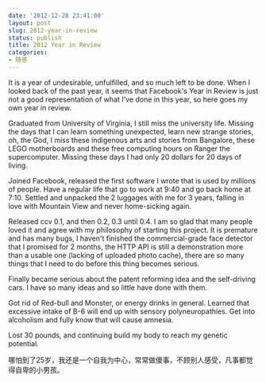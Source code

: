 ```yaml
---
date: '2012-12-28 23:41:00'
layout: post
slug: 2012-year-in-review
status: publish
title: 2012 Year in Review
categories:
- 随感
---
```


It is a year of undesirable, unfulfilled, and so much left to be done. When I looked back of the past year, it seems that Facebook's Year in Review is just not a good representation of what I've done in this year, so here goes my own year in review.

Graduated from University of Virginia, I still miss the university life. Missing the days that I can learn something unexpected, learn new strange stories, oh, the God, I miss these indigenous arts and stories from Bangalore, these LEGO motherboards and these free computing hours on Ranger the supercomputer. Missing these days I had only 20 dollars for 20 days of living.

Joined Facebook, released the first software I wrote that is used by millions of people. Have a regular life that go to work at 9:40 and go back home at 7:10. Settled and unpacked the 2 luggages with me for 3 years, falling in love with Mountain View and never home-sicking again.

Released ccv 0.1, and then 0.2, 0.3 until 0.4. I am so glad that many people loved it and agree with my philosophy of starting this project. It is premature and has many bugs, I haven't finished the commercial-grade face detector that I promised for 2 months, the HTTP API is still a demonstration more than a usable one (lacking of uploaded photo cache), there are so many things that I need to do before this thing becomes serious.

Finally became serious about the patent reforming idea and the self-driving cars. I have so many ideas and so little have done with them.

Got rid of Red-bull and Monster, or energy drinks in general. Learned that excessive intake of B-6 will end up with sensory polyneuropathies. Get into alcoholism and fully know that will cause amnesia.

Lost 30 pounds, and continuing build my body to reach my genetic potential.

哪怕到了25岁，我还是一个自我为中心，常常做傻事，不顾别人感受，凡事都觉得自卑的小男孩。
